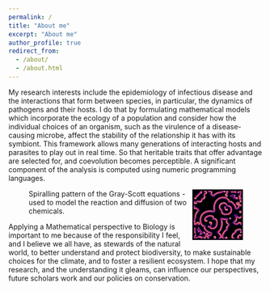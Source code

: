 ```yaml
---
permalink: /
title: "About me"
excerpt: "About me"
author_profile: true
redirect_from: 
  - /about/
  - /about.html
---
```


My research interests include the epidemiology of infectious disease and the interactions that form between species, in particular, the dynamics of pathogens and their hosts. I do that by formulating mathematical models which incorporate the ecology of a population and consider how the individual choices of an organism, such as the virulence of a disease-causing microbe, affect the stability of the relationship it has with its symbiont. This framework allows many generations of interacting hosts and parasites to play out in real time. So that heritable traits that offer advantage are selected for, and coevolution becomes perceptible. A significant component of the analysis is computed using numeric programming languages.

<figure>
  <a href="/images/spirals2.png">
  <img align="right" src="/images/spirals2.png" alt = "Gray-Scott spirals" width="100"/>
    </a>
  <figcaption>Spiralling pattern of the Gray-Scott equations - used to model the reaction and diffusion of two chemicals.</figcaption>
</figure>

Applying a Mathematical perspective to Biology is important to me because of the responsibility I feel, and I believe we all have, as stewards of the natural world, to better understand and protect biodiversity, to make sustainable choices for the climate, and to foster a resilient ecosystem. I hope that my research, and the understanding it gleams, can influence our perspectives, future scholars work and our policies on conservation.
